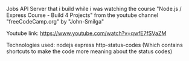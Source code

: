 Jobs API Server that i build while i was watching the course "Node.js / Express Course - Build 4 Projects" from the youtube channel "freeCodeCamp.org" by "John-Smilga"

Youtube link: https://www.youtube.com/watch?v=qwfE7fSVaZM

Technologies used:
   nodejs
   express
   http-status-codes (Which contains shortcuts to make the code more meaning about the status codes)